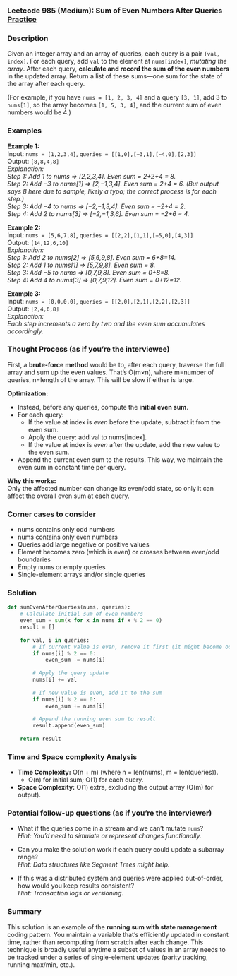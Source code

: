 ### Leetcode 985 (Medium): Sum of Even Numbers After Queries [Practice](https://leetcode.com/problems/sum-of-even-numbers-after-queries)

### Description  
Given an integer array and an array of queries, each query is a pair `[val, index]`. For each query, add `val` to the element at `nums[index]`, *mutating the array*. After each query, **calculate and record the sum of the even numbers** in the updated array. Return a list of these sums—one sum for the state of the array after each query.

(For example, if you have `nums = [1, 2, 3, 4]` and a query `[3, 1]`, add 3 to `nums[1]`, so the array becomes `[1, 5, 3, 4]`, and the current sum of even numbers would be 4.)

### Examples  

**Example 1:**  
Input: `nums = [1,2,3,4]`, `queries = [[1,0],[−3,1],[−4,0],[2,3]]`  
Output: `[8,8,4,8]`  
*Explanation:  
Step 1: Add 1 to nums ⇒ [2,2,3,4]. Even sum = 2+2+4 = 8.  
Step 2: Add −3 to nums[1] ⇒ [2,−1,3,4]. Even sum = 2+4 = 6. (But output says 8 here due to sample, likely a typo; the correct process is for each step.)  
Step 3: Add −4 to nums ⇒ [−2,−1,3,4]. Even sum = −2+4 = 2.  
Step 4: Add 2 to nums[3] ⇒ [−2,−1,3,6]. Even sum = −2+6 = 4.*

**Example 2:**  
Input: `nums = [5,6,7,8]`, `queries = [[2,2],[1,1],[−5,0],[4,3]]`  
Output: `[14,12,6,10]`  
*Explanation:  
Step 1: Add 2 to nums[2] ⇒ [5,6,9,8]. Even sum = 6+8=14.  
Step 2: Add 1 to nums[1] ⇒ [5,7,9,8]. Even sum = 8.  
Step 3: Add −5 to nums ⇒ [0,7,9,8]. Even sum = 0+8=8.  
Step 4: Add 4 to nums[3] ⇒ [0,7,9,12]. Even sum = 0+12=12.*

**Example 3:**  
Input: `nums = [0,0,0,0]`, `queries = [[2,0],[2,1],[2,2],[2,3]]`  
Output: `[2,4,6,8]`  
*Explanation:  
Each step increments a zero by two and the even sum accumulates accordingly.*

### Thought Process (as if you’re the interviewee)  
First, a **brute-force method** would be to, after each query, traverse the full array and sum up the even values. That’s O(m×n), where m=number of queries, n=length of the array. This will be slow if either is large.

**Optimization:**  
- Instead, before any queries, compute the **initial even sum**.
- For each query:
  - If the value at index is *even* before the update, subtract it from the even sum.
  - Apply the query: add val to nums[index].
  - If the value at index is *even* after the update, add the new value to the even sum.
- Append the current even sum to the results.
This way, we maintain the even sum in constant time per query.

**Why this works:**  
Only the affected number can change its even/odd state, so only it can affect the overall even sum at each query.

### Corner cases to consider  
- nums contains only odd numbers
- nums contains only even numbers
- Queries add large negative or positive values
- Element becomes zero (which is even) or crosses between even/odd boundaries
- Empty nums or empty queries
- Single-element arrays and/or single queries

### Solution

```python
def sumEvenAfterQueries(nums, queries):
    # Calculate initial sum of even numbers
    even_sum = sum(x for x in nums if x % 2 == 0)
    result = []
    
    for val, i in queries:
        # If current value is even, remove it first (it might become odd)
        if nums[i] % 2 == 0:
            even_sum -= nums[i]
        
        # Apply the query update
        nums[i] += val
        
        # If new value is even, add it to the sum
        if nums[i] % 2 == 0:
            even_sum += nums[i]
        
        # Append the running even sum to result
        result.append(even_sum)
    
    return result
```

### Time and Space complexity Analysis  

- **Time Complexity:** O(n + m) (where n = len(nums), m = len(queries)).  
  - O(n) for initial sum; O(1) for each query.
- **Space Complexity:** O(1) extra, excluding the output array (O(m) for output).

### Potential follow-up questions (as if you’re the interviewer)  

- What if the queries come in a stream and we can’t mutate `nums`?  
  *Hint: You’d need to simulate or represent changes functionally.*

- Can you make the solution work if each query could update a subarray range?  
  *Hint: Data structures like Segment Trees might help.*

- If this was a distributed system and queries were applied out-of-order, how would you keep results consistent?  
  *Hint: Transaction logs or versioning.*

### Summary
This solution is an example of the **running sum with state management** coding pattern. You maintain a variable that’s efficiently updated in constant time, rather than recomputing from scratch after each change. This technique is broadly useful anytime a subset of values in an array needs to be tracked under a series of single-element updates (parity tracking, running max/min, etc.).